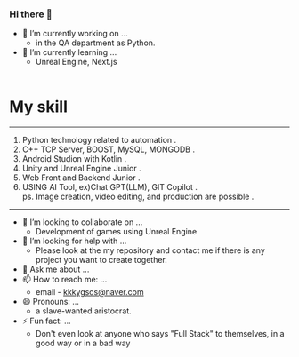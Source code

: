 ### Hi there 👋

- 🔭 I’m currently working on ...<br>
  - in the QA department as Python.
- 🌱 I’m currently learning ...<br>
  - Unreal Engine, Next.js <br>
  <br>
# My skill
-----------------------------------------------------------------------------------------------------------------------------------
1. Python technology related to automation .<br>
2. C++ TCP Server, BOOST, MySQL, MONGODB .<br>
3. Android Studion with Kotlin .<br>
4. Unity and Unreal Engine Junior .<br>
5. Web Front and Backend Junior .<br>
6. USING AI Tool, ex)Chat GPT(LLM), GIT Copilot .<br>
ps. Image creation, video editing, and production are possible .<br>
--------------------------------------------------------------------------------------------------------------------------------------

- 👯 I’m looking to collaborate on ...<br>
  - Development of games using Unreal Engine
- 🤔 I’m looking for help with ...<br>
  - Please look at the my repository and contact me if there is any project you want to create together.
- 💬 Ask me about ...<br>
- 📫 How to reach me: ...<br>
  - email - kkkygsos@naver.com
- 😄 Pronouns: ...<br>
  - a slave-wanted aristocrat.
- ⚡ Fun fact: ...<br>
  - Don't even look at anyone who says "Full Stack" to themselves, in a good way or in a bad way

